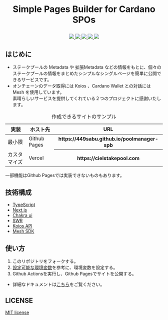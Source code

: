 # <p align="center">Simple Pages Builder for Cardano SPOs</p>

<div align="center">
    <a href='https://github.com/449sabu/poolmanager-spb/actions'>
    <img src="https://img.shields.io/github/actions/workflow/status/449sabu/poolmanager-spb/nextjs.yml?label=Tests&style=for-the-badge&branch=main">
  </a>
  <a href='https://github.com/449sabu/poolmanager-spb/issues'>
    <img src="https://img.shields.io/github/issues/449sabu/poolmanager-spb?label=Issues&style=for-the-badge">
  </a>
  <a href='https://github.com/449sabu/poolmanager-spb/network/members'>
     <img src="https://img.shields.io/github/forks/449sabu/poolmanager-spb?label=Forks&style=for-the-badge">
  </a>
  <a href='https://github.com/449sabu/poolmanager-spb/stargazers'>
    <img src="https://img.shields.io/github/stars/449sabu/poolmanager-spb?label=Stars&style=for-the-badge">
  </a>
  <a href='https://github.com/449sabu/poolmanager-spb/blob/main/LICENSE'>
    <img src="https://img.shields.io/github/license/449sabu/poolmanager-spb?label=License&style=for-the-badge">
  </a>
</div>

## はじめに
- ステークプールの Metadata や 拡張Metadata などの情報をもとに、個々のステークプールの情報をまとめたシンプルなシングルページを簡単に公開できるサービスです。  
- オンチェーンのデータ取得には Koios 、Cardano Wallet との対話には Mesh を使用しています。  
素晴らしいサービスを提供してくれている２つのプロジェクトに感謝いたします。


<table>
  <caption>作成できるサイトのサンプル</caption>
  <thead>
    <tr>
      <th>実装</th> <th>ホスト先</th> <th>URL</th>
    </tr>
  </thead>
  <tr>
    <td> 最小限 </td> <td>Github Pages</td> <th>https://449sabu.github.io/poolmanager-spb</th>
  </tr>
  <tr>
    <td> カスタマイズ </td> <td>Vercel</td> <th>https://cielstakepool.com</th>
  </tr>
</table>
一部機能はGithub Pagesでは実装できないものもあります。

## 技術構成
- [TypeScript](https://www.typescriptlang.org/)  
- [Next.js](https://nextjs.org/)  
- [Chakra ui](https://chakra-ui.com/)  
- [SWR](https://swr.vercel.app/ja)  
- [Koios API](https://api.koios.rest/#overview--problems-solved-by-koios)  
- [Mesh SDK](https://meshjs.dev/)  

## 使い方
 1. このリポジトリをフォークする。
 2. [設定可能な環境変数](https://ctool-docs.vercel.app/docs/simple-pages-builder#%E7%92%B0%E5%A2%83%E5%A4%89%E6%95%B0)を参考に、環境変数を設定する。
 3. Github Actionsを実行し、Github Pagesでサイトを公開する。

- 詳細なドキュメントは[こちら](https://ctool-docs.vercel.app/docs/simple-pages-builder)をご覧ください。

## LICENSE
[MIT license](https://github.com/449sabu/poolmanager-spb/blob/main/LICENSE)  